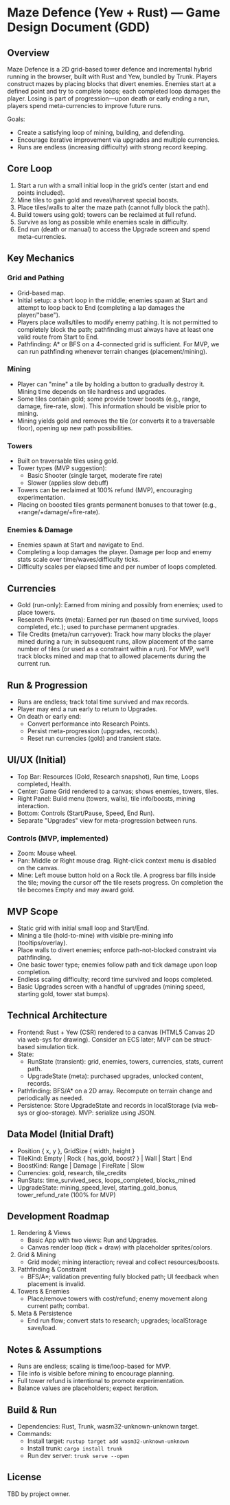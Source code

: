 # Maze Defence (Yew + Rust) — Game Design Document (GDD)

## Overview
Maze Defence is a 2D grid-based tower defence and incremental hybrid running in the browser, built with Rust and Yew, bundled by Trunk. Players construct mazes by placing blocks that divert enemies. Enemies start at a defined point and try to complete loops; each completed loop damages the player. Losing is part of progression—upon death or early ending a run, players spend meta-currencies to improve future runs.

Goals:
- Create a satisfying loop of mining, building, and defending.
- Encourage iterative improvement via upgrades and multiple currencies.
- Runs are endless (increasing difficulty) with strong record keeping.

## Core Loop
1. Start a run with a small initial loop in the grid’s center (start and end points included).
2. Mine tiles to gain gold and reveal/harvest special boosts.
3. Place tiles/walls to alter the maze path (cannot fully block the path).
4. Build towers using gold; towers can be reclaimed at full refund.
5. Survive as long as possible while enemies scale in difficulty.
6. End run (death or manual) to access the Upgrade screen and spend meta-currencies.

## Key Mechanics
### Grid and Pathing
- Grid-based map.
- Initial setup: a short loop in the middle; enemies spawn at Start and attempt to loop back to End (completing a lap damages the player/"base").
- Players place walls/tiles to modify enemy pathing. It is not permitted to completely block the path; pathfinding must always have at least one valid route from Start to End.
- Pathfinding: A* or BFS on a 4-connected grid is sufficient. For MVP, we can run pathfinding whenever terrain changes (placement/mining).

### Mining
- Player can "mine" a tile by holding a button to gradually destroy it. Mining time depends on tile hardness and upgrades.
- Some tiles contain gold; some provide tower boosts (e.g., range, damage, fire-rate, slow). This information should be visible prior to mining.
- Mining yields gold and removes the tile (or converts it to a traversable floor), opening up new path possibilities.

### Towers
- Built on traversable tiles using gold.
- Tower types (MVP suggestion):
  - Basic Shooter (single target, moderate fire rate)
  - Slower (applies slow debuff)
- Towers can be reclaimed at 100% refund (MVP), encouraging experimentation.
- Placing on boosted tiles grants permanent bonuses to that tower (e.g., +range/+damage/+fire-rate).

### Enemies & Damage
- Enemies spawn at Start and navigate to End.
- Completing a loop damages the player. Damage per loop and enemy stats scale over time/waves/difficulty ticks.
- Difficulty scales per elapsed time and per number of loops completed.

## Currencies
- Gold (run-only): Earned from mining and possibly from enemies; used to place towers.
- Research Points (meta): Earned per run (based on time survived, loops completed, etc.); used to purchase permanent upgrades.
- Tile Credits (meta/run carryover): Track how many blocks the player mined during a run; in subsequent runs, allow placement of the same number of tiles (or used as a constraint within a run). For MVP, we’ll track blocks mined and map that to allowed placements during the current run.

## Run & Progression
- Runs are endless; track total time survived and max records.
- Player may end a run early to return to Upgrades.
- On death or early end:
  - Convert performance into Research Points.
  - Persist meta-progression (upgrades, records).
  - Reset run currencies (gold) and transient state.

## UI/UX (Initial)
- Top Bar: Resources (Gold, Research snapshot), Run time, Loops completed, Health.
- Center: Game Grid rendered to a canvas; shows enemies, towers, tiles.
- Right Panel: Build menu (towers, walls), tile info/boosts, mining interaction.
- Bottom: Controls (Start/Pause, Speed, End Run).
- Separate "Upgrades" view for meta-progression between runs.

### Controls (MVP, implemented)
- Zoom: Mouse wheel.
- Pan: Middle or Right mouse drag. Right-click context menu is disabled on the canvas.
- Mine: Left mouse button hold on a Rock tile. A progress bar fills inside the tile; moving the cursor off the tile resets progress. On completion the tile becomes Empty and may award gold.

## MVP Scope
- Static grid with initial small loop and Start/End.
- Mining a tile (hold-to-mine) with visible pre-mining info (tooltips/overlay).
- Place walls to divert enemies; enforce path-not-blocked constraint via pathfinding.
- One basic tower type; enemies follow path and tick damage upon loop completion.
- Endless scaling difficulty; record time survived and loops completed.
- Basic Upgrades screen with a handful of upgrades (mining speed, starting gold, tower stat bumps).

## Technical Architecture
- Frontend: Rust + Yew (CSR) rendered to a canvas (HTML5 Canvas 2D via web-sys for drawing). Consider an ECS later; MVP can be struct-based simulation tick.
- State:
  - RunState (transient): grid, enemies, towers, currencies, stats, current path.
  - UpgradeState (meta): purchased upgrades, unlocked content, records.
- Pathfinding: BFS/A* on a 2D array. Recompute on terrain change and periodically as needed.
- Persistence: Store UpgradeState and records in localStorage (via web-sys or gloo-storage). MVP: serialize using JSON.

## Data Model (Initial Draft)
- Position { x, y }, GridSize { width, height }
- TileKind: Empty | Rock { has_gold, boost? } | Wall | Start | End
- BoostKind: Range | Damage | FireRate | Slow
- Currencies: gold, research, tile_credits
- RunStats: time_survived_secs, loops_completed, blocks_mined
- UpgradeState: mining_speed_level, starting_gold_bonus, tower_refund_rate (100% for MVP)

## Development Roadmap
1. Rendering & Views
   - Basic App with two views: Run and Upgrades.
   - Canvas render loop (tick + draw) with placeholder sprites/colors.
2. Grid & Mining
   - Grid model; mining interaction; reveal and collect resources/boosts.
3. Pathfinding & Constraint
   - BFS/A*; validation preventing fully blocked path; UI feedback when placement is invalid.
4. Towers & Enemies
   - Place/remove towers with cost/refund; enemy movement along current path; combat.
5. Meta & Persistence
   - End run flow; convert stats to research; upgrades; localStorage save/load.

## Notes & Assumptions
- Runs are endless; scaling is time/loop-based for MVP.
- Tile info is visible before mining to encourage planning.
- Full tower refund is intentional to promote experimentation.
- Balance values are placeholders; expect iteration.

## Build & Run
- Dependencies: Rust, Trunk, wasm32-unknown-unknown target.
- Commands:
  - Install target: `rustup target add wasm32-unknown-unknown`
  - Install trunk: `cargo install trunk`
  - Run dev server: `trunk serve --open`

## License
TBD by project owner.
